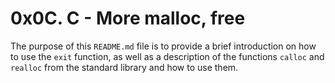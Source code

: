 # 0x0C. C - More malloc, free
The purpose of this `README.md` file is to provide a brief introduction on how to use the `exit` function, as well as a description of the functions `calloc` and `realloc` from the standard library and how to use them. 

